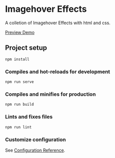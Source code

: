 # Imagehover Effects

A colletion of Imagehover Effects with html and css.

[Preview Demo](http://turkyden.github.io/imagehover-effects/)

## Project setup
```
npm install
```

### Compiles and hot-reloads for development
```
npm run serve
```

### Compiles and minifies for production
```
npm run build
```

### Lints and fixes files
```
npm run lint
```

### Customize configuration
See [Configuration Reference](https://cli.vuejs.org/config/).
